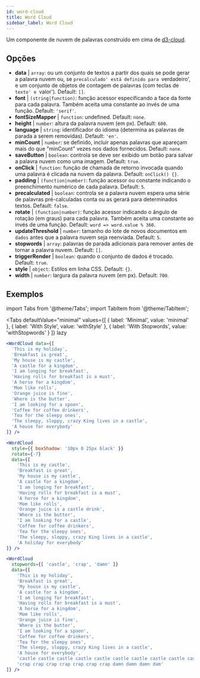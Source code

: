 ```yaml
---
id: word-cloud 
title: Word Cloud
sidebar_label: Word Cloud
---
```


Um componente de nuvem de palavras construído em cima de [d3-cloud](https://github.com/jasondavies/d3-cloud).

## Opções

* __data__ | `array`: ou um conjunto de textos a partir dos quais se pode gerar a palavra nuvem ou, se `precalculado' está definido para `verdadeiro', e um conjunto de objetos de contagem de palavras (com teclas de `texto' e `valor'). Default: `[]`.
* __font__ | `(string|function)`: função acessor especificando a face da fonte para cada palavra. Também aceita uma constante ao invés de uma função. Default: `'serif'`.
* __fontSizeMapper__ | `function`: undefined. Default: `none`.
* __height__ | `number`: altura da palavra nuvem (em px). Default: `600`.
* __language__ | `string`: identificador do idioma (determina as palavras de parada a serem removidas). Default: `'en'`.
* __minCount__ | `number`: se definido, incluir apenas palavras que apareçam mais do que "minCount" vezes nos dados fornecidos. Default: `none`.
* __saveButton__ | `boolean`: controla se deve ser exibido um botão para salvar a palavra nuvem como uma imagem. Default: `true`.
* __onClick__ | `function`: função de chamada de retorno invocada quando uma palavra é clicada na nuvem da palavra. Default: `onClick() {}`.
* __padding__ | `(function|number)`: função acessor ou constante indicando o preenchimento numérico de cada palavra. Default: `5`.
* __precalculated__ | `boolean`: controla se a palavra nuvem espera uma série de palavras pré-calculadas conta ou as gerará para determinados textos. Default: `false`.
* __rotate__ | `(function|number)`: função acessor indicando o ângulo de rotação (em graus) para cada palavra. Também aceita uma constante ao invés de uma função. Default: `word => word.value % 360`.
* __updateThreshold__ | `number`: tamanho do lote de novos documentos em `dados` antes que a palavra nuvem seja reenviada. Default: `5`.
* __stopwords__ | `array`: palavras de parada adicionais para remover antes de tornar a palavra nuvem. Default: `[]`.
* __triggerRender__ | `boolean`: quando o conjunto de dados é trocado. Default: `true`.
* __style__ | `object`: Estilos em linha CSS. Default: `{}`.
* __width__ | `number`: largura da palavra nuvem (em px). Default: `700`.


## Exemplos

import Tabs from '@theme/Tabs';
import TabItem from '@theme/TabItem';

<Tabs
    defaultValue="minimal"
    values={[
        { label: 'Minimal', value: 'minimal' },
        { label: 'With Style', value: 'withStyle' },
        { label: 'With Stopwords', value: 'withStopwords' }
    ]}
    lazy
>

<TabItem value="minimal">

```jsx live
<WordCloud data={[
  'This is my holiday', 
  'Breakfast is great', 
  'My house is my castle', 
  'A castle for a kingdom', 
  'I am longing for breakfast',
  'Having rolls for breakfast is a must',
  'A horse for a kingdom',
  'Mom like rolls',
  'Orange juice is fine',
  'Where is the butter',
  'I am looking for a spoon',
  'Coffee for coffee drinkers',
  'Tea for the sleepy ones',
  'The sleepy, sloppy, crazy King lives in a castle',
  'A house for everybody'
]} />
```
</TabItem>

<TabItem value="withStyle">

```jsx live
<WordCloud 
  style={{ boxShadow: '10px 0 25px black' }}
  rotate={-7}
  data={[
    'This is my castle', 
    'Breakfast is great', 
    'My house is my castle', 
    'A castle for a kingdom', 
    'I am longing for breakfast',
    'Having rolls for breakfast is a must',
    'A horse for a kingdom',
    'Mom like rolls',
    'Orange juice is a castle drink',
    'Where is the butter',
    'I am looking for a castle',
    'Coffee for coffee drinkers',
    'Tea for the sleepy ones',
    'The sleepy, sloppy, crazy King lives in a castle',
    'A holiday for everybody'
]} />
```
</TabItem>

<TabItem value="withStopwords">

```jsx live
<WordCloud 
  stopwords={[ 'castle', 'crap', 'damn' ]}
  data={[
    'This is my holiday', 
    'Breakfast is great', 
    'My house is my castle', 
    'A castle for a kingdom', 
    'I am longing for breakfast',
    'Having rolls for breakfast is a must',
    'A horse for a kingdom',
    'Mom like rolls',
    'Orange juice is fine',
    'Where is the butter',
    'I am looking for a spoon',
    'Coffee for coffee drinkers',
    'Tea for the sleepy ones',
    'The sleepy, sloppy, crazy King lives in a castle',
    'A house for everybody',
    'castle castle castle castle castle castle castle castle castle castle',
    'crap crap crap crap crap crap crap damn damn damn dam'
]} />
```

</TabItem>

</Tabs>
